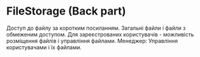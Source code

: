 # FileStorage (Back part)
Доступ до файлу за коротким посиланням.
Загальні файли і файли з обмеженим доступом.
Для зареєстрованих користувачів - можливість розміщення файлів і управління файлами.
Менеджер: Управління користувачами і їх файлами.
